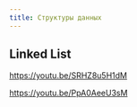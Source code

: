 ```yaml
---
title: Структуры данных
---
```


## Linked List

https://youtu.be/SRHZ8u5H1dM

https://youtu.be/PpA0AeeU3sM

